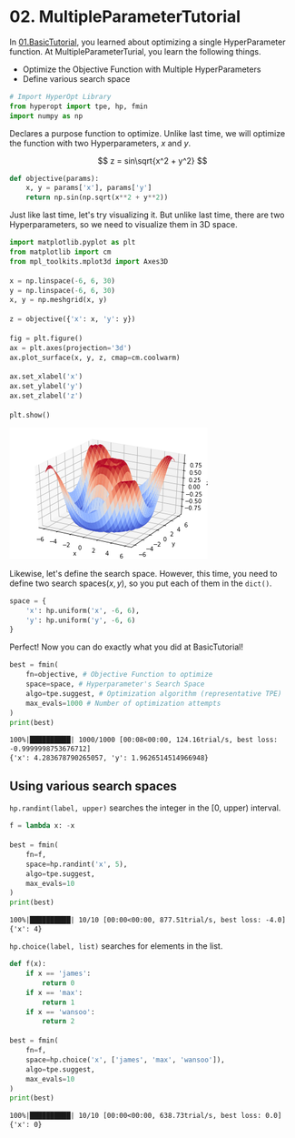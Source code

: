 # 02. MultipleParameterTutorial

In [01.BasicTutorial](https://github.com/hyperopt/hyperopt/blob/master/tutorial/01.BasicTutorial.ipynb), you learned about optimizing a single HyperParameter function. At MultipleParameterTurial, you learn the following things.

* Optimize the Objective Function with Multiple HyperParameters
* Define various search space


```python
# Import HyperOpt Library
from hyperopt import tpe, hp, fmin
import numpy as np
```

Declares a purpose function to optimize. Unlike last time, we will optimize the function with two Hyperparameters, $x$ and $y$.

$$ z = sin\sqrt{x^2 + y^2} $$


```python
def objective(params):
    x, y = params['x'], params['y']
    return np.sin(np.sqrt(x**2 + y**2))
```

Just like last time, let's try visualizing it. But unlike last time, there are two Hyperparameters, so we need to visualize them in 3D space.


```python
import matplotlib.pyplot as plt
from matplotlib import cm
from mpl_toolkits.mplot3d import Axes3D

x = np.linspace(-6, 6, 30)
y = np.linspace(-6, 6, 30)
x, y = np.meshgrid(x, y)

z = objective({'x': x, 'y': y})

fig = plt.figure()
ax = plt.axes(projection='3d')
ax.plot_surface(x, y, z, cmap=cm.coolwarm)

ax.set_xlabel('x')
ax.set_ylabel('y')
ax.set_zlabel('z')

plt.show()
```


![png](02-multiple-parameter-tutorial_files/02-multiple-parameter-tutorial_5_0.png)


Likewise, let's define the search space. However, this time, you need to define two search spaces($x, y$), so you put each of them in the `dict()`.


```python
space = {
    'x': hp.uniform('x', -6, 6),
    'y': hp.uniform('y', -6, 6)
}
```

Perfect! Now you can do exactly what you did at BasicTutorial!


```python
best = fmin(
    fn=objective, # Objective Function to optimize
    space=space, # Hyperparameter's Search Space
    algo=tpe.suggest, # Optimization algorithm (representative TPE)
    max_evals=1000 # Number of optimization attempts
)
print(best)
```

    100%|██████████| 1000/1000 [00:08<00:00, 124.16trial/s, best loss: -0.9999998753676712]
    {'x': 4.283678790265057, 'y': 1.9626514514966948}


## Using various search spaces 

`hp.randint(label, upper)` searches the integer in the [0, upper) interval.


```python
f = lambda x: -x

best = fmin(
    fn=f,
    space=hp.randint('x', 5),
    algo=tpe.suggest,
    max_evals=10
)
print(best)
```

    100%|██████████| 10/10 [00:00<00:00, 877.51trial/s, best loss: -4.0]
    {'x': 4}


`hp.choice(label, list)` searches for elements in the list.


```python
def f(x):
    if x == 'james':
        return 0
    if x == 'max':
        return 1
    if x == 'wansoo':
        return 2

best = fmin(
    fn=f,
    space=hp.choice('x', ['james', 'max', 'wansoo']),
    algo=tpe.suggest,
    max_evals=10
)
print(best)
```

    100%|██████████| 10/10 [00:00<00:00, 638.73trial/s, best loss: 0.0]
    {'x': 0}

